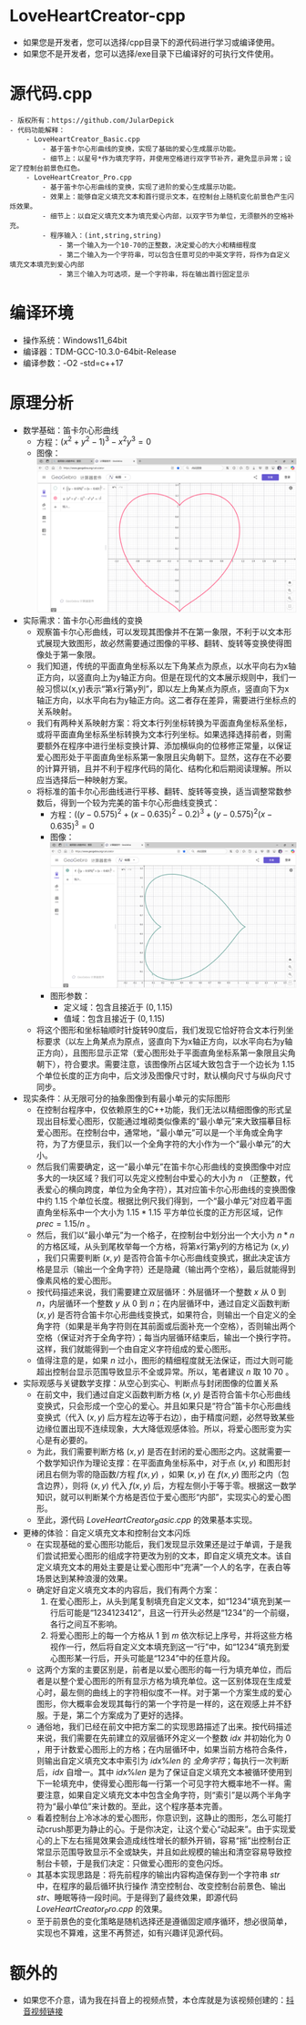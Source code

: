 # LoveHeartCreator-cpp
- 如果您是开发者，您可以选择/cpp目录下的源代码进行学习或编译使用。
- 如果您不是开发者，您可以选择/exe目录下已编译好的可执行文件使用。

# 源代码.cpp
    - 版权所有：https://github.com/JularDepick
    - 代码功能解释：
        - LoveHeartCreator_Basic.cpp
            - 基于笛卡尔心形曲线的变换，实现了基础的爱心生成展示功能。
            - 细节上：以星号*作为填充字符，并使用空格进行双字节补齐，避免显示异常；设定了控制台前景色红色。
        - LoveHeartCreator_Pro.cpp
            - 基于笛卡尔心形曲线的变换，实现了进阶的爱心生成展示功能。
            - 效果上：能够自定义填充文本和首行提示文本，在控制台上随机变化前景色产生闪烁效果。
            - 细节上：以自定义填充文本为填充爱心内部，以双字节为单位，无须额外的空格补充。
            - 程序输入：(int,string,string)
                - 第一个输入为一个10-70的正整数，决定爱心的大小和精细程度
                - 第二个输入为一个字符串，可以包含任意可见的中英文字符，将作为自定义填充文本填充到爱心内部
                - 第三个输入为可选项，是一个字符串，将在输出首行固定显示

# 编译环境
- 操作系统：Windows11_64bit
- 编译器：TDM-GCC-10.3.0-64bit-Release
- 编译参数：-O2 -std=c++17

# 原理分析
- 数学基础：笛卡尔心形曲线
    - 方程：$(x^2+y^2-1)^3-x^2y^3=0$
    - 图像：![笛卡尔心形曲线-原版](./pic/笛卡尔心形曲线-原版.png)
- 实际需求：笛卡尔心形曲线的变换
    - 观察笛卡尔心形曲线，可以发现其图像并不在第一象限，不利于以文本形式展现大致图形，故必然需要通过图像的平移、翻转、旋转等变换使得图像处于第一象限。
    - 我们知道，传统的平面直角坐标系以左下角某点为原点，以水平向右为x轴正方向，以竖直向上为y轴正方向。但是在现代的文本展示规则中，我们一般习惯以(x,y)表示“第x行第y列”，即以左上角某点为原点，竖直向下为x轴正方向，以水平向右为y轴正方向。这二者存在差异，需要进行坐标点的关系映射。
    - 我们有两种关系映射方案：将文本行列坐标转换为平面直角坐标系坐标，或将平面直角坐标系坐标转换为文本行列坐标。如果选择选择前者，则需要额外在程序中进行坐标变换计算、添加横纵向的位移修正常量，以保证爱心图形处于平面直角坐标系第一象限且尖角朝下。显然，这存在不必要的计算开销，且并不利于程序代码的简化、结构化和后期阅读理解。所以应当选择后一种映射方案。
    - 将标准的笛卡尔心形曲线进行平移、翻转、旋转等变换，适当调整常数参数后，得到一个较为完美的笛卡尔心形曲线变换式：
        - 方程：$((y-0.575)^2+(x-0.635)^2-0.2)^3+(y-0.575)^2(x-0.635)^3=0$
        - 图像：![笛卡尔心形曲线-需求变换](./pic/笛卡尔心形曲线-需求变换.png)
        - 图形参数：
            - 定义域：包含且接近于 $(0,1.15)$
            - 值域：包含且接近于 $(0,1.15)$
    - 将这个图形和坐标轴顺时针旋转90度后，我们发现它恰好符合文本行列坐标要求（以左上角某点为原点，竖直向下为x轴正方向，以水平向右为y轴正方向），且图形显示正常（爱心图形处于平面直角坐标系第一象限且尖角朝下），符合要求。需要注意，该图像所占区域大致包含于一个边长为 $1.15$ 个单位长度的正方向中，后文涉及图像尺寸时，默认横向尺寸与纵向尺寸同步。
- 现实条件：从无限可分的抽象图像到有最小单元的实际图形
    - 在控制台程序中，仅依赖原生的C++功能，我们无法以精细图像的形式呈现出目标爱心图形，仅能通过堆砌类似像素的“最小单元”来大致描摹目标爱心图形。在控制台中，通常地，“最小单元”可以是一个半角或全角字符，为了方便显示，我们以一个全角字符的大小作为一个“最小单元”的大小。
    - 然后我们需要确定，这一“最小单元”在笛卡尔心形曲线的变换图像中对应多大的一块区域？我们可以先定义控制台中爱心的大小为 $n$ （正整数，代表爱心的横向跨度，单位为全角字符），其对应笛卡尔心形曲线的变换图像中约 $1.15$ 个单位长度。根据比例尺我们得到，一个“最小单元”对应着平面直角坐标系中一个大小为 $1.15*1.15$ 平方单位长度的正方形区域，记作 $prec=1.15/n$ 。
    - 然后，我们以“最小单元”为一个格子，在控制台中划分出一个大小为 $n*n$ 的方格区域，从头到尾枚举每一个方格，将第x行第y列的方格记为 $(x,y)$ ，我们只需要判断 $(x,y)$ 是否符合笛卡尔心形曲线变换式，据此决定该方格是显示（输出一个全角字符）还是隐藏（输出两个空格），最后就能得到像素风格的爱心图形。
    - 按代码描述来说，我们需要建立双层循环：外层循环一个整数 $x$ 从 $0$ 到 $n$，内层循环一个整数 $y$ 从 $0$ 到 $n$；在内层循环中，通过自定义函数判断 $(x,y)$ 是否符合笛卡尔心形曲线变换式，如果符合，则输出一个自定义的全角字符（如果是半角字符则在其前面或后面补充一个空格），否则输出两个空格（保证对齐于全角字符）；每当内层循环结束后，输出一个换行字符。这样，我们就能得到一个由自定义字符组成的爱心图形。
    - 值得注意的是，如果 $n$ 过小，图形的精细程度就无法保证，而过大则可能超出控制台显示范围导致显示不全或异常。所以，笔者建议 $n$ 取 $10~70$ 。
- 实际观感与关键数学支撑：从空心到实心、判断点与封闭图像的位置关系
    - 在前文中，我们通过自定义函数判断方格 $(x,y)$ 是否符合笛卡尔心形曲线变换式，只会形成一个空心的爱心。并且如果只是“符合”笛卡尔心形曲线变换式（代入 $(x,y)$ 后方程左边等于右边），由于精度问题，必然导致某些边缘位置出现不连续现象，大大降低观感体验。所以，将爱心图形变为实心是有必要的。
    - 为此，我们需要判断方格 $(x,y)$ 是否在封闭的爱心图形之内。这就需要一个数学知识作为理论支撑：在平面直角坐标系中，对于点 $(x,y)$ 和图形封闭且右侧为零的隐函数/方程 $f(x,y)$ ，如果 $(x,y)$ 在 $f(x,y)$ 图形之内（包含边界），则将 $(x,y)$ 代入 $f(x,y)$ 后，方程左侧小于等于零。根据这一数学知识，就可以判断某个方格是否位于爱心图形“内部”，实现实心的爱心图形。
    - 至此，源代码 $LoveHeartCreator_Basic.cpp$ 的效果基本实现。
- 更棒的体验：自定义填充文本和控制台文本闪烁
    - 在实现基础的爱心图形功能后，我们发现显示效果还是过于单调，于是我们尝试把爱心图形的组成字符更改为别的文本，即自定义填充文本。该自定义填充文本的用处主要是让爱心图形中“充满”一个人的名字，在表白等场景达到某种浪漫的效果。
    - 确定好自定义填充文本的内容后，我们有两个方案：
        1. 在爱心图形上，从头到尾复制填充自定义文本，如“1234”填充到某一行后可能是“1234123412”，且这一行开头必然是“1234”的一个前缀，各行之间互不影响。
        2. 将爱心图形上的每一个方格从 $1$ 到 $m$ 依次标记上序号，并将这些方格视作一行，然后将自定义文本填充到这一“行”中，如“1234”填充到爱心图形某一行后，开头可能是“1234”中的任意片段。
    - 这两个方案的主要区别是，前者是以爱心图形的每一行为填充单位，而后者是以整个爱心图形的所有显示方格为填充单位。这一区别体现在生成爱心时，最左侧的曲线上的字符相似度不一样。对于第一个方案生成的爱心图形，你大概率会发现其每行的第一个字符是一样的，这在观感上并不舒服。于是，第二个方案成为了更好的选择。
    - 通俗地，我们已经在前文中把方案二的实现思路描述了出来。按代码描述来说，我们需要在先前建立的双层循环外定义一个整数 $idx$ 并初始化为 $0$ ，用于计数爱心图形上的方格；在内层循环中，如果当前方格符合条件，则输出自定义填充文本中索引为 $idx\%len$ 的 $全角字符$；每执行一次判断后，$idx$ 自增一。其中 $idx\%len$ 是为了保证自定义填充文本被循环使用到下一轮填充中，使得爱心图形每一行第一个可见字符大概率地不一样。需要注意，如果自定义填充文本中包含全角字符，则“索引”是以两个半角字符为“最小单位”来计数的。至此，这个程序基本完善。
    - 看着控制台上冷冰冰的爱心图形，你意识到，这静止的图形，怎么可能打动crush那更为静止的心。于是你决定，让这个爱心“动起来”。由于实现爱心的上下左右摇晃效果会造成线性增长的额外开销，容易“摇”出控制台正常显示范围导致显示不全或缺失，并且如此规模的输出和清空容易导致控制台卡顿，于是我们决定：只做爱心图形的变色闪烁。
    - 其基本实现思路是：将先前程序的输出内容构造保存到一个字符串 $str$ 中，在程序的最后循环执行操作 清空控制台、改变控制台前景色、输出$str$、睡眠等待一段时间。于是得到了最终效果，即源代码 $LoveHeartCreator_Pro.cpp$ 的效果。
    - 至于前景色的变化策略是随机选择还是遵循固定顺序循环，想必很简单，实现也不算难，这里不再赘述，如有兴趣详见源代码。

# 额外的
- 如果您不介意，请为我在抖音上的视频点赞，本仓库就是为该视频创建的：[抖音视频链接](https://v.douyin.com/iw5d6BfC53c)

